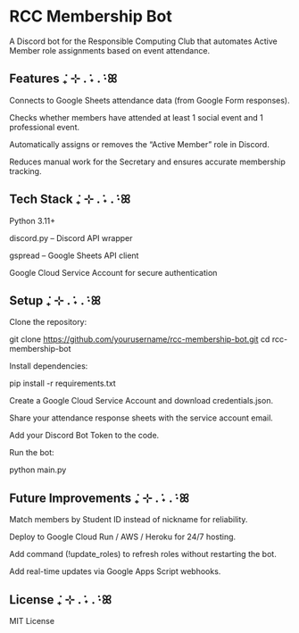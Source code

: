 # RCC Membership Bot

A Discord bot for the Responsible Computing Club that automates Active Member role assignments based on event attendance.

## Features  ݁₊ ⊹ . ݁˖ . ݁·ꕤ

Connects to Google Sheets attendance data (from Google Form responses).

Checks whether members have attended at least 1 social event and 1 professional event.

Automatically assigns or removes the “Active Member” role in Discord.

Reduces manual work for the Secretary and ensures accurate membership tracking.

## Tech Stack  ݁₊ ⊹ . ݁˖ . ݁·ꕤ

Python 3.11+

discord.py
 – Discord API wrapper

gspread
 – Google Sheets API client

Google Cloud Service Account for secure authentication

## Setup  ݁₊ ⊹ . ݁˖ . ݁·ꕤ

Clone the repository:

git clone https://github.com/yourusername/rcc-membership-bot.git
cd rcc-membership-bot


Install dependencies:

pip install -r requirements.txt


Create a Google Cloud Service Account and download credentials.json.

Share your attendance response sheets with the service account email.

Add your Discord Bot Token to the code.

Run the bot:

python main.py

## Future Improvements  ݁₊ ⊹ . ݁˖ . ݁·ꕤ

Match members by Student ID instead of nickname for reliability.

Deploy to Google Cloud Run / AWS / Heroku for 24/7 hosting.

Add command (!update_roles) to refresh roles without restarting the bot.

Add real-time updates via Google Apps Script webhooks.

## License  ݁₊ ⊹ . ݁˖ . ݁·ꕤ

MIT License
